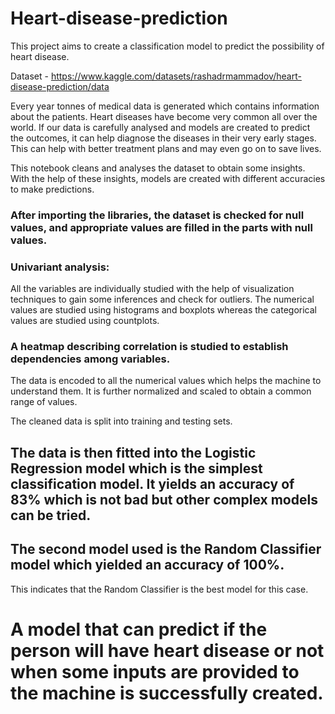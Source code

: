 # Heart-disease-prediction
This project aims to create a classification model to predict the possibility of heart disease.

Dataset - https://www.kaggle.com/datasets/rashadrmammadov/heart-disease-prediction/data 

Every year tonnes of medical data is generated which contains information about the patients. Heart diseases have become very common all over the world. If our data is carefully analysed and models are created to predict the outcomes, it can help diagnose the diseases in their very early stages. This can help with better treatment plans and may even go on to save lives.

This notebook cleans and analyses the dataset to obtain some insights. With the help of these insights, models are created with different accuracies to make predictions.

### After importing the libraries, the dataset is checked for null values, and appropriate values are filled in the parts with null values. 

### Univariant analysis: 
All the variables are individually studied with the help of visualization techniques to gain some inferences and check for outliers. The numerical values are studied using histograms and boxplots whereas the categorical values are studied using countplots.

### A heatmap describing correlation is studied to establish dependencies among variables.

The data is encoded to all the numerical values which helps the machine to understand them. It is further normalized and scaled to obtain a common range of values.

The cleaned data is split into training and testing sets.

## The data is then fitted into the Logistic Regression model which is the simplest classification model. It yields an accuracy of 83% which is not bad but other complex models can be tried.

## The second model used is the Random Classifier model which yielded an accuracy of 100%.

This indicates that the Random Classifier is the best model for this case.

# A model that can predict if the person will have heart disease or not when some inputs are provided to the machine is successfully created.
